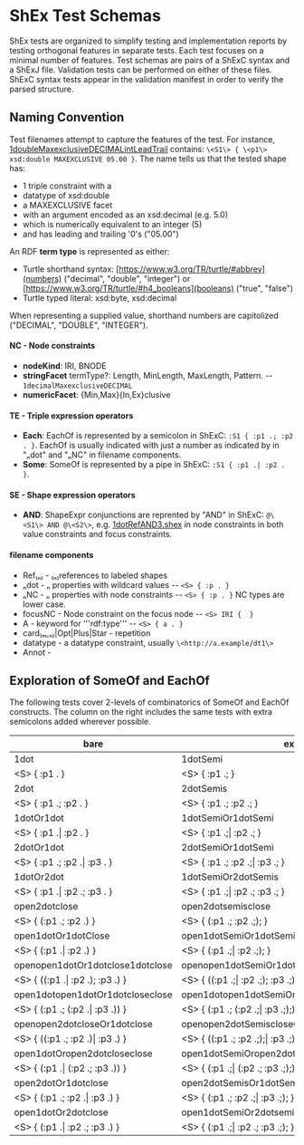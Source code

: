 # ShEx Test Schemas

ShEx tests are organized to simplify testing and implementation reports by testing orthogonal features in separate tests.
Each test focuses on a minimal number of features.
Test schemas are pairs of a ShExC syntax and a ShExJ file.
Validation tests can be performed on either of these files.
ShExC syntax tests appear in the validation manifest in order to verify the parsed structure.

## Naming Convention

Test filenames attempt to capture the features of the test.
For instance, [1doubleMaxexclusiveDECIMALintLeadTrail](1doubleMaxexclusiveDECIMALintLeadTrail.shex) contains: `\<S1\> { \<p1\> xsd:double MAXEXCLUSIVE 05.00 }`.
The name tells us that the tested shape has:
* 1 triple constraint with a
* datatype of xsd:double
* a MAXEXCLUSIVE facet
* with an argument encoded as an xsd:decimal (e.g. 5.0)
* which is numerically equivalent to an integer (5)
* and has leading and trailing '0's ("05.00")

An RDF **term type** is represented as either:
* Turtle shorthand syntax: [https://www.w3.org/TR/turtle/#abbrev](numbers) ("decimal", "double", "integer") or [https://www.w3.org/TR/turtle/#h4_booleans](booleans) ("true", "false")
* Turtle typed literal: xsd:byte, xsd:decimal

When representing a supplied value, shorthand numbers are capitolized ("DECIMAL", "DOUBLE", "INTEGER").

#### NC - Node constraints

* **nodeKind**: IRI, BNODE
* **stringFacet** termType?: Length, MinLength, MaxLength, Pattern. -- `1decimalMaxexclusiveDECIMAL`
* **numericFacet**: {Min,Max}{In,Ex}clusive

#### TE - Triple expression operators

* **Each**: EachOf is represented by a semicolon in ShExC: `:S1 { :p1 .; :p2 . }`. EachOf is usually indicated with just a number as indicated by in "ₙdot" and "ₙNC" in filename components.
* **Some**: SomeOf is represented by a pipe in ShExC: `:S1 { :p1 .| :p2 . }`.

#### SE - Shape expression operators

* **AND**: ShapeExpr conjunctions are reprented by "AND" in ShExC: `@\<S1\> AND @\<S2\>`, e.g. [1dotRefAND3.shex](1dotRefAND3) in node constraints in both value constraints and focus constraints.

#### filename components
* Ref₍ₙ₎ - ₍ₙ₎references to labeled shapes
* ₙdot - ₙ properties with wildcard values -- `<S> { :p . }`
* ₙNC - ₙ properties with node constraints -- `<S> { :p . }` NC types are lower case.
* focusNC - Node constraint on the focus node -- `<S> IRI {  }`
* A - keyword for '''rdf:type''' -- `<S> { a . }`
* card₍ₘ,ₙ₎|Opt|Plus|Star - repetition
* datatype - a datatype constraint, usually `\<http://a.example/dt1\>`
* Annot - 

## Exploration of SomeOf and EachOf

The following tests cover 2-levels of combinatorics of SomeOf and EachOf constructs.
The column on the right includes the same tests with extra semicolons added wherever possible.

| bare				     | extra ';'s					|
| ---				     | ---						|
| 1dot				     | 1dotSemi						|
| \<S\> { :p1 . }		     | \<S\> { :p1 .; }					|
| 2dot				     | 2dotSemis					|
| \<S\> { :p1 .; :p2 . }	     | \<S\> { :p1 .; :p2 .; }				|
| 1dotOr1dot			     | 1dotSemiOr1dotSemi				|
| \<S\> { :p1 .\| :p2 . }	     | \<S\> { :p1 .;\| :p2 .; }			|
| 2dotOr1dot			     | 2dotSemiOr1dotSemi				|
| \<S\> { :p1 .; :p2 .\| :p3 . }     | \<S\> { :p1 .; :p2 .;\| :p3 .; }			|
| 1dotOr2dot			     | 1dotSemiOr2dotSemis				|
| \<S\> { :p1 .\| :p2 .; :p3 . }     | \<S\> { :p1 .;\| :p2 .; :p3 .; }			|
| open2dotclose			     | open2dotsemisclose				|
| \<S\> { (:p1 .; :p2 .) }	     | \<S\> { (:p1 .; :p2 .;); }			|
| open1dotOr1dotClose		     | open1dotSemiOr1dotSemicloseSemi			|
| \<S\> { (:p1 .\| :p2 .) }	     | \<S\> { (:p1 .;\| :p2 .;); }			|
| openopen1dotOr1dotclose1dotclose   | openopen1dotSemiOr1dotSemiclose1dotSemicloseSemi |
| \<S\> { ((:p1 .\| :p2 .); :p3 .) } | \<S\> { ((:p1 .;\| :p2 .;); :p3 .;); }		|
| open1dotopen1dotOr1dotcloseclose   | open1dotopen1dotSemiOr1dotSemicloseSemicloseSemi |
| \<S\> { (:p1 .; (:p2 .\| :p3 .)) } | \<S\> { (:p1 .; (:p2 .;\| :p3 .;);); }		|
| openopen2dotcloseOr1dotclose	     | openopen2dotSemiscloseOr1dotSemiclose		|
| \<S\> { ((:p1 .; :p2 .)\| :p3 .) } | \<S\> { ((:p1 .; :p2 .;);\| :p3 .;); }		|
| open1dotOropen2dotcloseclose	     | open1dotSemiOropen2dotSemiscloseclose		|
| \<S\> { (:p1 .\| (:p2 .; :p3 .)) } | \<S\> { (:p1 .;\| (:p2 .; :p3 .;);); }		|
| open2dotOr1dotclose		     | open2dotSemisOr1dotSemiclose			|
| \<S\> { (:p1 .; :p2 .\| :p3 .) }   | \<S\> { (:p1 .; :p2 .;\| :p3 .;); }		|
| open1dotOr2dotclose		     | open1dotSemiOr2dotsemisclose			|
| \<S\> { (:p1 .\| :p2 .; :p3 .) }   | \<S\> { (:p1 .;\| :p2 .; :p3 .;); }		|

